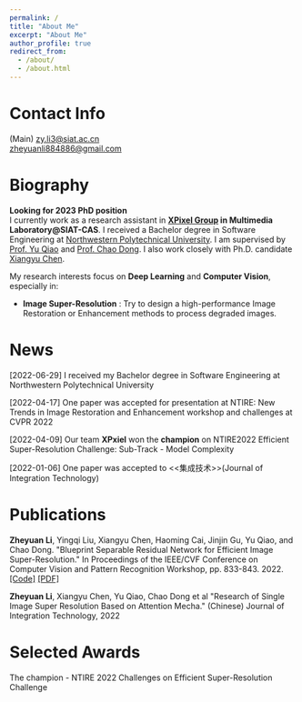 ```yaml
---
permalink: /
title: "About Me"
excerpt: "About Me"
author_profile: true
redirect_from: 
  - /about/
  - /about.html
---
```

Contact Info
======
(Main) zy.li3@siat.ac.cn  
zheyuanli884886@gmail.com  

Biography
======
**Looking for 2023 PhD position**  
I currently work as a research assistant in **[XPixel Group](http://xpixel.group/index.html) in Multimedia Laboratory@SIAT-CAS**.
I received a Bachelor degree in Software Engineering at 
[Northwestern Polytechnical University](https://en.nwpu.edu.cn/).
I am supervised by [Prof. Yu Qiao](http://mmlab.siat.ac.cn/yuqiao)
and [Prof. Chao Dong](http://xpixel.group/2010/01/20/chaodong.html).
I also work closely with Ph.D. candidate [Xiangyu Chen](https://chxy95.github.io/).  

My research interests focus on **Deep Learning** and **Computer Vision**, especially in:  
+ **Image Super-Resolution** : Try to design a high-performance Image Restoration or Enhancement methods to 
  process degraded images.
  



News
======
[2022-06-29] I received my Bachelor degree in Software Engineering at Northwestern Polytechnical University

[2022-04-17] One paper was accepted for presentation at NTIRE: New Trends in Image Restoration and Enhancement workshop and challenges at CVPR 2022  

[2022-04-09] Our team __XPxiel__ won the __champion__ on NTIRE2022 Efficient Super-Resolution Challenge: Sub-Track - Model Complexity  

[2022-01-06] One paper was accepted to <<集成技术>>(Journal of Integration Technology)


Publications
======
**Zheyuan Li**, Yingqi Liu, Xiangyu Chen, Haoming Cai, Jinjin Gu, Yu Qiao, and Chao Dong. 
"Blueprint Separable Residual Network for Efficient Image Super-Resolution."
In Proceedings of the IEEE/CVF Conference on Computer Vision and Pattern Recognition Workshop, pp. 833-843. 2022.  
[[Code]](https://github.com/xiaom233/BSRN) 
[[PDF]](https://openaccess.thecvf.com/content/CVPR2022W/NTIRE/papers/Li_Blueprint_Separable_Residual_Network_for_Efficient_Image_Super-Resolution_CVPRW_2022_paper.pdf)

**Zheyuan Li**, Xiangyu Chen, Yu Qiao, Chao Dong et al
"Research of Single Image Super Resolution Based on Attention Mecha." (Chinese)
Journal of Integration Technology, 2022

Selected Awards
======
The champion - NTIRE 2022 Challenges on Efficient Super-Resolution Challenge